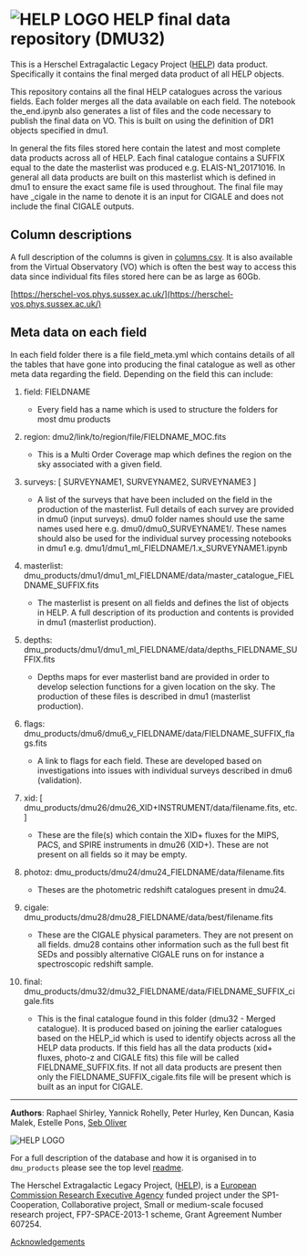 # ![HELP LOGO](https://avatars1.githubusercontent.com/u/7880370?s=75&v=4) HELP final data repository (DMU32)


This is a Herschel Extragalactic Legacy Project ([HELP](http://herschel.sussex.ac.uk)) data product. Specifically it contains the final merged data product of all HELP objects.

This repository contains all the final HELP catalogues across the various fields. Each folder merges all the data available on each field. The notebook the_end.ipynb also generates a list of files and the code necessary to publish the final data on VO. This is built on using the definition of DR1 objects specified in dmu1.

In general the fits files stored here contain the latest and most complete data products across all of HELP. Each final catalogue contains a SUFFIX equal to the date the masterlist was produced e.g. ELAIS-N1_20171016. In general all data products are built on this masterlist which is defined in dmu1 to ensure the exact same file is used throughout. The final file may have _cigale in the name to denote it is an input for CIGALE and does not include the final CIGALE outputs.

Column descriptions
-----------------------
A full description of the columns is given in [columns.csv](columns.csv). It is also available from the Virtual Observatory (VO) which is often the best way to access this data since individual fits files stored here can be as large as 60Gb.

[https://herschel-vos.phys.sussex.ac.uk/](https://herschel-vos.phys.sussex.ac.uk/)

Meta data on each field
-----------------------

In each field folder there is a file field_meta.yml which contains details of all the tables that have gone into producing the final catalogue as well as other meta data regarding the field. Depending on the field this can include:

1. field: FIELDNAME
    * Every field has a name which is used to structure the folders for most dmu products

2. region: dmu2/link/to/region/file/FIELDNAME_MOC.fits
    * This is a Multi Order Coverage map which defines the region on the sky associated with a given field.

3. surveys: [ SURVEYNAME1, SURVEYNAME2, SURVEYNAME3 ]
    * A list of the surveys that have been included on the field in the production of the masterlist. Full details of each survey are provided in dmu0 (input surveys). dmu0 folder names should use the same names used here e.g. dmu0/dmu0_SURVEYNAME1/. These names should also be used for the individual survey processing notebooks in dmu1 e.g. dmu1/dmu1_ml_FIELDNAME/1.x_SURVEYNAME1.ipynb

4. masterlist: dmu_products/dmu1/dmu1_ml_FIELDNAME/data/master_catalogue_FIELDNAME_SUFFIX.fits
    * The masterlist is present on all fields and defines the list of objects in HELP. A full description of its production and contents is provided in dmu1 (masterlist production).

5. depths: dmu_products/dmu1/dmu1_ml_FIELDNAME/data/depths_FIELDNAME_SUFFIX.fits
    * Depths maps for ever masterlist band are provided in order to develop selection functions for a given location on the sky. The production of these files is described in dmu1 (masterlist production).

6. flags: dmu_products/dmu6/dmu6_v_FIELDNAME/data/FIELDNAME_SUFFIX_flags.fits
    * A link to flags for each field. These are developed based on investigations into issues with individual surveys described in dmu6 (validation).

7. xid: [ dmu_products/dmu26/dmu26_XID+INSTRUMENT/data/filename.fits, etc. ]
    * These are the file(s) which contain the XID+ fluxes for the MIPS, PACS, and SPIRE instruments in dmu26 (XID+). These are not present on all fields so it may be empty.

8. photoz: dmu_products/dmu24/dmu24_FIELDNAME/data/filename.fits
    * Theses are the photometric redshift catalogues present in dmu24.

9. cigale: dmu_products/dmu28/dmu28_FIELDNAME/data/best/filename.fits
    * These are the CIGALE physical parameters. They are not present on all fields. dmu28 contains other information such as the full best fit SEDs and possibly alternative CIGALE runs on for instance a spectroscopic redshift sample.

10. final: dmu_products/dmu32/dmu32_FIELDNAME/data/FIELDNAME_SUFFIX_cigale.fits
    * This is the final catalogue found in this folder (dmu32 - Merged catalogue). It is produced based on joining the earlier catalogues based on the HELP_id which is used to identify objects across all the HELP data products. If this field has all the data products (xid+ fluxes, photo-z and CIGALE fits) this file will be called FIELDNAME_SUFFIX.fits. If not all data products are present then only the FIELDNAME_SUFFIX_cigale.fits file will be present which is built as an input for CIGALE.
    
-------------------------------------------------------------------------------

**Authors**: Raphael Shirley, Yannick Rohelly, Peter Hurley, Ken Duncan, Kasia Malek, Estelle Pons, [Seb Oliver](http://www.sussex.ac.uk/profiles/91548)

 ![HELP LOGO](https://avatars1.githubusercontent.com/u/7880370?s=75&v=4)
 
For a full description of the database and how it is organised in to `dmu_products` please see the top level [readme](../readme.md).
 
The Herschel Extragalactic Legacy Project, ([HELP](http://herschel.sussex.ac.uk/)), is a [European Commission Research Executive Agency](https://ec.europa.eu/info/departments/research-executive-agency_en)
funded project under the SP1-Cooperation, Collaborative project, Small or medium-scale focused research project, FP7-SPACE-2013-1 scheme, Grant Agreement
Number 607254.

[Acknowledgements](http://herschel.sussex.ac.uk/acknowledgements)